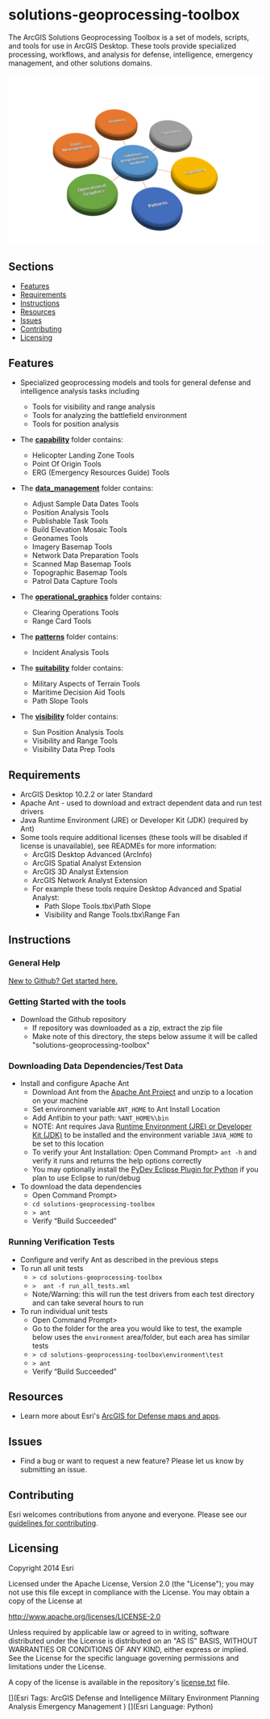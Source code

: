 # solutions-geoprocessing-toolbox

The ArcGIS Solutions Geoprocessing Toolbox is a set of models, scripts, and tools for use in ArcGIS Desktop. These tools provide specialized processing, workflows, and analysis for defense, intelligence, emergency management, and other solutions domains.

![Image of the toolbox](SolutionsGeoprocessingToolboxGraphic.png)

## Sections

* [Features](#features)
* [Requirements](#requirements)
* [Instructions](#instructions)
* [Resources](#resources)
* [Issues](#issues)
* [Contributing](#contributing)
* [Licensing](#licensing)

## Features

* Specialized geoprocessing models and tools for general defense and intelligence analysis tasks including
  * Tools for visibility and range analysis
  * Tools for analyzing the battlefield environment
  * Tools for position analysis

* The [**capability**](./capability/README.MD) folder contains:
  * Helicopter Landing Zone Tools
  * Point Of Origin Tools
  * ERG (Emergency Resources Guide) Tools
  
* The [**data_management**](./data_management/README.md) folder contains:
  * Adjust Sample Data Dates Tools
  * Position Analysis Tools
  * Publishable Task Tools
  * Build Elevation Mosaic Tools
  * Geonames Tools
  * Imagery Basemap Tools
  * Network Data Preparation Tools
  * Scanned Map Basemap Tools
  * Topographic Basemap Tools
  * Patrol Data Capture Tools
  
* The [**operational_graphics**](./operational_graphics/README.md) folder contains:
  * Clearing Operations Tools
  * Range Card Tools
  
* The [**patterns**](./patterns/README.md) folder contains:
  * Incident Analysis Tools
  
* The [**suitability**](./suitability/README.md) folder contains:
  * Military Aspects of Terrain Tools
  * Maritime Decision Aid Tools
  * Path Slope Tools

* The [**visibility**](./visibility/README.md) folder contains:
  * Sun Position Analysis Tools
  * Visibility and Range Tools
  * Visibility Data Prep Tools

## Requirements

* ArcGIS Desktop 10.2.2 or later Standard 
* Apache Ant - used to download and extract dependent data and run test drivers
* Java Runtime Environment (JRE) or Developer Kit (JDK) (required by Ant)
* Some tools require additional licenses (these tools will be disabled if license is unavailable), see READMEs for more information: 
    * ArcGIS Desktop Advanced (ArcInfo)
    * ArcGIS Spatial Analyst Extension
    * ArcGIS 3D Analyst Extension
    * ArcGIS Network Analyst Extension
    * For example these tools require Desktop Advanced and Spatial Analyst:
        * Path Slope Tools.tbx\Path Slope
        * Visibility and Range Tools.tbx\Range Fan

## Instructions

### General Help
[New to Github? Get started here.](http://htmlpreview.github.com/?https://github.com/Esri/esri.github.com/blob/master/help/esri-getting-to-know-github.html)

### Getting Started with the tools

* Download the Github repository
    * If repository was downloaded as a zip, extract the zip file
    * Make note of this directory, the steps below assume it will be called "solutions-geoprocessing-toolbox"

### Downloading Data Dependencies/Test Data

* Install and configure Apache Ant
    * Download Ant from the [Apache Ant Project](http://ant.apache.org/bindownload.cgi) and unzip to a location on your machine
    * Set environment variable `ANT_HOME` to Ant Install Location
    * Add Ant\bin to your path: `%ANT_HOME%\bin`
    * NOTE: Ant requires Java [Runtime Environment (JRE) or Developer Kit (JDK)](http://www.oracle.com/technetwork/java/javase/downloads/index.html) to be installed and the environment variable `JAVA_HOME` to be set to this location
    * To verify your Ant Installation: Open Command Prompt> `ant -h` and verify it runs and returns the help options correctly 
    * You may optionally install the [PyDev Eclipse Plugin for Python](http://pydev.org) if you plan to use Eclipse to run/debug
* To download the data dependencies 
    * Open Command Prompt>
    * `cd solutions-geoprocessing-toolbox`
    * `> ant`
    * Verify “Build Succeeded”  

### Running Verification Tests

* Configure and verify Ant as described in the previous steps
* To run all unit tests
    * `> cd solutions-geoprocessing-toolbox`
    * `>  ant -f run_all_tests.xml`
    *  Note/Warning: this will run the test drivers from each test directory and can take several hours to run
* To run individual unit tests
    * Open Command Prompt>
    * Go to the folder for the area you would like to test, the example below uses the `environment` area/folder, but each area has similar tests 
    * `> cd solutions-geoprocessing-toolbox\environment\test`
    * `> ant`
    * Verify “Build Succeeded”

## Resources

* Learn more about Esri's [ArcGIS for Defense maps and apps](http://resources.arcgis.com/en/communities/defense-and-intelligence/).

## Issues

* Find a bug or want to request a new feature?  Please let us know by submitting an issue.

## Contributing

Esri welcomes contributions from anyone and everyone. Please see our [guidelines for contributing](https://github.com/esri/contributing).

## Licensing

Copyright 2014 Esri

Licensed under the Apache License, Version 2.0 (the "License");
you may not use this file except in compliance with the License.
You may obtain a copy of the License at

   http://www.apache.org/licenses/LICENSE-2.0

Unless required by applicable law or agreed to in writing, software
distributed under the License is distributed on an "AS IS" BASIS,
WITHOUT WARRANTIES OR CONDITIONS OF ANY KIND, either express or implied.
See the License for the specific language governing permissions and
limitations under the License.

A copy of the license is available in the repository's
[license.txt](license.txt) file.

[](Esri Tags: ArcGIS Defense and Intelligence Military Environment Planning Analysis Emergency Management )
[](Esri Language: Python)
